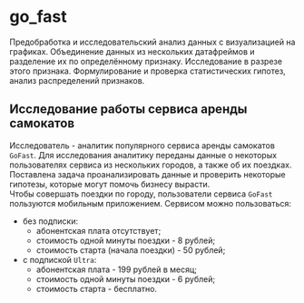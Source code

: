 # go_fast
Предобработка и исследовательский анализ данных с визуализацией на графиках. Объединение данных из нескольких датафреймов и разделение их по определённому признаку. Исследование в разрезе этого признака. Формулирование и проверка статистических гипотез, анализ распределений признаков.  

## Исследование работы сервиса аренды самокатов
Исследователь - аналитик популярного сервиса аренды самокатов `GoFast`. Для исследования аналитику переданы данные о некоторых пользователях сервиса из нескольких городов, а также об их поездках. Поставлена задача проанализировать данные и проверить некоторые гипотезы, которые могут помочь бизнесу вырасти.  
Чтобы совершать поездки по городу, пользователи сервиса `GoFast` пользуются мобильным приложением. Сервисом можно пользоваться:  
- без подписки:
    * абонентская плата отсутствует;
    * стоимость одной минуты поездки - 8 рублей;
    * стоимость старта (начала поездки) - 50 рублей;
- с подпиской `Ultra`:
    * абонентская плата - 199 рублей в месяц;
    * стоимость одной минуты поездки - 6 рублей;
    * стоимость старта - бесплатно.